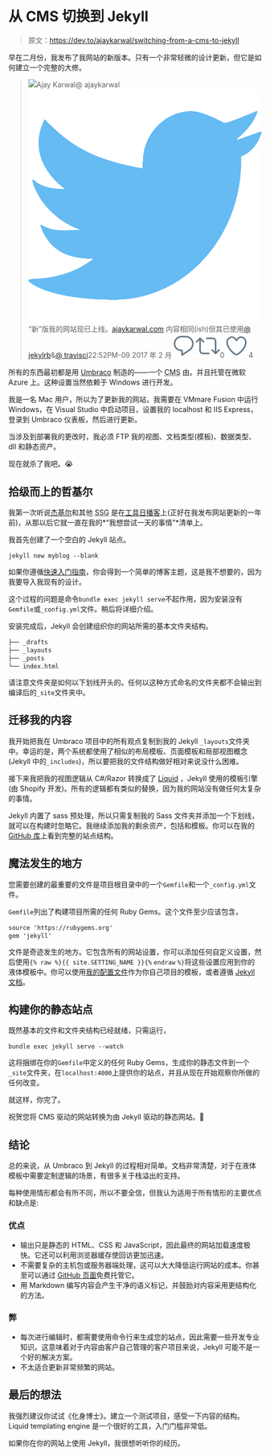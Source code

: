 # 从 CMS 切换到 Jekyll

> 原文：<https://dev.to/ajaykarwal/switching-from-a-cms-to-jekyll>

早在二月份，我发布了我网站的新版本。只有一个非常轻微的设计更新，但它是如何建立一个完整的大修。

> ![](img/aceed3bd213574fbcb66f79882787f50.png)Ajay Karwal@ ajaykarwal![](img/4d9c44713c216584b3d48ff3455cbb68.png)“新”版我的网站现已上线。[ajaykarwal.com](https://t.co/3lnJDCSY9S)
> 内容相同(ish)但其已使用[@ jekylrb](https://twitter.com/jekyllrb)&[@ travisci](https://twitter.com/travisci)22:52PM-09 2017 年 2 月[![Twitter reply action](img/269095962147c28351274afdd5486a48.png)](https://twitter.com/intent/tweet?in_reply_to=829825398385082368)[![Twitter retweet action](img/771160ecf06ae3d4d7a7815c29c819c2.png)](https://twitter.com/intent/retweet?tweet_id=829825398385082368)0[![Twitter like action](img/c077611ab2a5e0b4cd0c826ee7ae1e48.png)](https://twitter.com/intent/like?tweet_id=829825398385082368)4

所有的东西最初都是用 [Umbraco](https://umbraco.com/) 制造的——一个 <abbr title="Content Management System">CMS</abbr> 由。并且托管在微软 Azure 上。这种设置当然依赖于 Windows 进行开发。

我是一名 Mac 用户，所以为了更新我的网站，我需要在 VMmare Fusion 中运行 Windows，在 Visual Studio 中启动项目，设置我的 localhost 和 IIS Express，登录到 Umbraco 仪表板，然后进行更新。

当涉及到部署我的更改时，我必须 FTP 我的视图、文档类型(模板)、数据类型、dll 和静态资产。

现在就杀了我吧。😭

## 拾级而上的哲基尔

我第一次听说[杰基尔](https://jekyllrb.com/)和其他 <abbr title="Static Site Generator">SSG</abbr> 是在[工具日播客](http://www.toolsday.io/episodes/static-site-gens.html)上(正好在我发布网站更新的一年前)，从那以后它就一直在我的*“我想尝试一天的事情”*清单上。

我首先创建了一个空白的 Jekyll 站点。

```
jekyll new myblog --blank 
```

如果你遵循[快速入门指南](https://jekyllrb.com/docs/quickstart/)，你会得到一个简单的博客主题，这是我不想要的，因为我要导入我现有的设计。

这个过程的问题是命令`bundle exec jekyll serve`不起作用，因为安装没有`Gemfile`或`_config.yml`文件。稍后将详细介绍。

安装完成后，Jekyll 会创建组织你的网站所需的基本文件夹结构。

```
├── _drafts
├── _layouts
├── _posts
└── index.html 
```

请注意文件夹是如何以下划线开头的。任何以这种方式命名的文件夹都不会输出到编译后的`_site`文件夹中。

## 迁移我的内容

我开始把我在 Umbraco 项目中的所有观点复制到我的 Jekyll `_layouts`文件夹中。幸运的是，两个系统都使用了相似的布局模板、页面模板和局部视图概念(Jekyll 中的`_includes`)，所以要把我的文件结构做好相对来说没什么困难。

接下来我把我的视图逻辑从 C#/Razor 转换成了 [Liquid](https://shopify.github.io/liquid/) ，Jekyll 使用的模板引擎(由 Shopify 开发)。所有的逻辑都有类似的替换，因为我的网站没有做任何太复杂的事情。

Jekyll 内置了 sass 预处理，所以只需复制我的 Sass 文件夹并添加一个下划线，就可以在构建时忽略它。我继续添加我的剩余资产，包括和模板。你可以在我的 [GitHub 库](https://github.com/ajaykarwal/portfolio)上看到完整的站点结构。

## 魔法发生的地方

您需要创建的最重要的文件是项目根目录中的一个`Gemfile`和一个`_config.yml`文件。

`Gemfile`列出了构建项目所需的任何 Ruby Gems。这个文件至少应该包含，

```
source 'https://rubygems.org'
gem 'jekyll' 
```

文件是奇迹发生的地方。它包含所有的网站设置，你可以添加任何自定义设置，然后使用`{% raw %}{{ site.SETTING_NAME }}{%` `endraw` `%}`将这些设置应用到你的液体模板中。你可以使用[我的配置文件](https://github.com/ajaykarwal/portfolio/blob/master/_config.yml)作为你自己项目的模板，或者遵循 [Jekyll 文档](https://jekyllrb.com/docs/configuration/)。

## 构建你的静态站点

既然基本的文件和文件夹结构已经就绪，只需运行，

```
bundle exec jekyll serve --watch 
```

这将捆绑在你的`Gemfile`中定义的任何 Ruby Gems，生成你的静态文件到一个`_site`文件夹，在`localhost:4000`上提供你的站点，并且从现在开始观察你所做的任何改变。

就这样，你完了。

祝贺您将 CMS 驱动的网站转换为由 Jekyll 驱动的静态网站。🎉

## 结论

总的来说，从 Umbraco 到 Jekyll 的过程相对简单。文档非常清楚，对于在液体模板中需要定制逻辑的场景，有很多关于栈溢出的支持。

每种使用情形都会有所不同，所以不要全信，但我认为适用于所有情形的主要优点和缺点是:

### 优点

*   输出只是静态的 HTML、CSS 和 JavaScript，因此最终的网站加载速度极快。它还可以利用浏览器缓存使回访更加迅速。
*   不需要复杂的主机包或服务器端处理，这可以大大降低运行网站的成本。你甚至可以通过 [GitHub 页面](https://help.github.com/articles/using-jekyll-as-a-static-site-generator-with-github-pages/)免费托管它。
*   用 Markdown 编写内容会产生干净的语义标记，并鼓励对内容采用更结构化的方法。

### 弊

*   每次进行编辑时，都需要使用命令行来生成您的站点，因此需要一些开发专业知识。这意味着对于内容由客户自己管理的客户项目来说，Jekyll 可能不是一个好的解决方案。
*   不太适合更新非常频繁的网站。

## 最后的想法

我强烈建议你试试《化身博士》。建立一个测试项目，感受一下内容的结构。Liquid templating engine 是一个很好的工具，入门门槛非常低。

如果你在你的网站上使用 Jekyll，我很想听听你的经历。